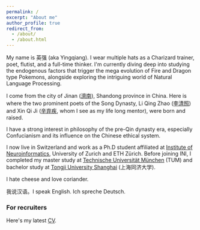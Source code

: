 ```yaml
---
permalink: /
excerpt: "About me"
author_profile: true
redirect_from: 
  - /about/
  - /about.html
---
```


My name is 英强 (aka Yingqiang). I wear multiple hats as a Charizard trainer, poet, flutist, and a full-time thinker. I'm currently diving deep into studying the endogenous factors that trigger the mega evolution of Fire and Dragon type Pokemons, alongside exploring the intriguing world of Natural Language Processing. 

I come from the city of Jinan ([濟南](https://en.wikipedia.org/wiki/Jinan)), Shandong province in China. Here is where the two prominent poets of the Song Dynasty, Li Qing Zhao ([李清照](https://en.wikipedia.org/wiki/Li_Qingzhao)) and Xin Qi Ji ([辛弃疾](https://en.wikipedia.org/wiki/Xin_Qiji), whom I see as my life long mentor), were born and raised.

I have a strong interest in philosophy of the pre-Qin dynasty era, especially Confucianism and its influence on the Chinese ethical system.

I now live in Switzerland and work as a Ph.D student affiliated at [Institute of Neuroinformatics](https://www.ini.uzh.ch/en.html), University of Zurich and ETH Zürich. Before joining INI, I completed my master study at [Technische Universität München](https://tum.de) (TUM) and bachelor study at [Tongji University Shanghai](https://www.tongji.edu.cn) (上海同济大学).

I hate cheese and love coriander.

我说汉语。I speak English. Ich spreche Deutsch.

### For recruiters

Here's my latest [CV](https://github.com/CharizardAcademy/Yingqiang-CV/blob/main/CV-Feb-2024.pdf). 
